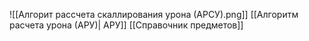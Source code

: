 ![[Алгорит рассчета скаллирования урона (АРСУ).png]]
[[Алгоритм расчета урона (АРУ)| АРУ]]
[[Справочник предметов]]
